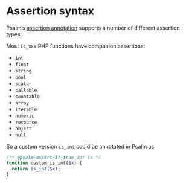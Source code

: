 # Assertion syntax

Psalm’s [assertion annotation](supported_annotations.md/#psalm-assert-psalm-assert-if-true-and-psalm-assert-if-false) supports a number of different assertion types:

Most `is_xxx` PHP functions have companion assertions:
- `int`
- `float`
- `string`
- `bool`
- `scalar`
- `callable`
- `countable`
- `array`
- `iterable`
- `numeric`
- `resource`
- `object`
- `null`

So a custom version `is_int` could be annotated in Psalm as

```php
/** @psalm-assert-if-true int $x */
function custom_is_int($x) {
  return is_int($x);
}
```




